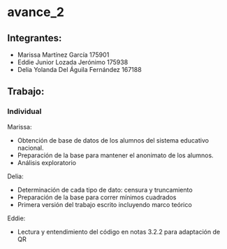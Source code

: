 # avance_2

## Integrantes:

* Marissa Martínez García 175901
* Eddie Junior Lozada Jerónimo 175938
* Delia Yolanda Del Águila Fernández 167188

## Trabajo: 

### Individual

Marissa: 
- Obtención de base de datos de los alumnos del sistema educativo nacional.
- Preparación de la base para mantener el anonimato de los alumnos.
- Análisis exploratorio

Delia:
- Determinación de cada tipo de dato: censura y truncamiento
- Preparación de la base para correr mínimos cuadrados
- Primera versión del trabajo escrito incluyendo marco teórico

Eddie:
- Lectura y entendimiento del código en notas 3.2.2 para adaptación de QR



